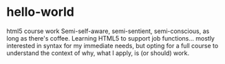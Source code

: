 # hello-world
html5 course work
Semi-self-aware, semi-sentient, semi-conscious, as long as there's coffee.  Learning HTML5 to support job functions... mostly interested in syntax for my immediate needs, but opting for a full course to understand the context of why, what I apply, is (or should) work.

